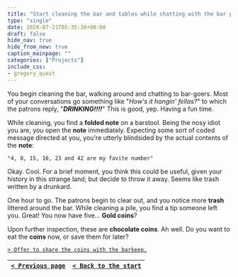 ```yaml
---
title: "Start cleaning the bar and tables while chatting with the bar patrons to learn more about the town."
type: "single"
date: 2020-07-21T05:35:38+00:00
draft: false
hide_nav: true
hide_from_new: true
caption_mainpage: ""
categories: ["Projects"]
include_css:
- gregory_quest
---
```


You begin cleaning the bar, walking around and chatting to bar-goers. Most of your conversations go something like "*How's it hangin' fellas?*" to which the patrons reply, "***DRINKING!!!!***" This is good, yep. Having a fun time.

While cleaning, you find a **folded note** on a barstool. Being the nosy idiot you are, you open the **note** immediately. Expecting some sort of coded message directed at you, you're utterly blindsided by the actual contents of the **note**: 

```
"4, 8, 15, 16, 23 and 42 are my favite number"
```

Okay. Cool. For a brief moment, you think this could be useful, given your history in this strange land; but decide to throw it away. Seems like trash written by a drunkard.

One hour to go. The patrons begin to clear out, and you notice more **trash** littered around the bar. While cleaning a pile, you find a tip someone left you. Great! You now have five... **Gold coins**?

Upon further inspection, these are **chocolate coins**. Ah well. Do you want to eat the **coins** now, or save them for later?

[``> Offer to share the coins with the barkeep.``](../65)

|[``< Previous page``](../63)|[``< Back to the start``](../)|
|---|---|